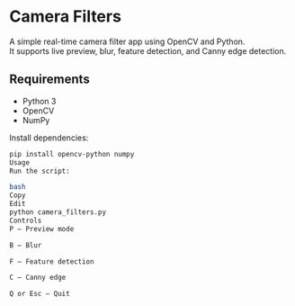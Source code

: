 # Camera Filters

A simple real-time camera filter app using OpenCV and Python.  
It supports live preview, blur, feature detection, and Canny edge detection.

## Requirements

- Python 3
- OpenCV
- NumPy

Install dependencies:
```bash
pip install opencv-python numpy
Usage
Run the script:

bash
Copy
Edit
python camera_filters.py
Controls
P – Preview mode

B – Blur

F – Feature detection

C – Canny edge

Q or Esc – Quit